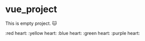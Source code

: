 # vue_project

This is empty project. :cat:

 :red heart: :yellow heart: :blue heart: :green heart: :purple heart: